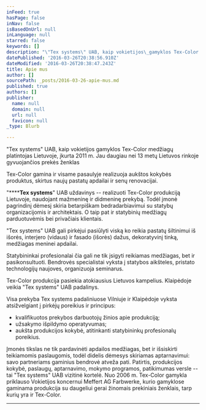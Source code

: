 ```yaml
---
inFeed: true
hasPage: false
inNav: false
isBasedOnUrl: null
inLanguage: null
starred: false
keywords: []
description: "\"Tex systems\" UAB, kaip vokietijos\_gamyklos Tex-Color medžiagų platintojas\_Lietuvoje, įkurta\_2011 m. Jau daugiau nei 13 metų Lietuvos rinkoje gyvuojančios\_prekės ženklas\_"
datePublished: '2016-03-26T20:38:56.910Z'
dateModified: '2016-03-26T20:38:47.243Z'
title: Apie mus
author: []
sourcePath: _posts/2016-03-26-apie-mus.md
published: true
authors: []
publisher:
  name: null
  domain: null
  url: null
  favicon: null
_type: Blurb

---
```

"Tex systems" UAB, kaip vokietijos gamyklos Tex-Color medžiagų platintojas Lietuvoje, įkurta 2011 m. Jau daugiau nei 13 metų Lietuvos rinkoje gyvuojančios prekės ženklas 

Tex-Color gamina ir visame pasaulyje realizuoja aukštos kokybės produktus, skirtus naujų pastatų apdailai ir senų renovacijai.

"******Tex systems**" UAB uždavinys -- realizuoti Tex-Color produkciją Lietuvoje, naudojant mažmeninę ir didmeninę prekybą. Todėl įmonė pagrindinį dėmesį skiria betarpiškam bedradarbiavimui su statybų organizacijomis ir architektais. O taip pat ir statybinių medžiagų parduotuvėmis bei privačiais klientais.

"Tex systems" UAB gali pirkėjui pasiūlyti viską ko reikia pastatų šiltinimui iš išorės, interjero (vidaus) ir fasado (išorės) dažus, dekoratyvinį tinką, medžiagas meninei apdailai.

Statybininkai profesionalai čia gali ne tik įsigyti reikiamas medžiagas, bet ir pasikonsultuoti. Bendrovės specialistai vyksta į statybos aikšteles, pristato technologijų naujoves, organizuoja seminarus.

Tex-Color produkcija pasiekia atokiausius Lietuvos kampelius. Klaipėdoje veikia "Tex systems" UAB padalinys.

Visa prekyba Tex systems padaliniuose Vilniuje ir Klaipėdoje vyksta atsižvelgiant į pirkėjų poreikius ir principus:

* kvalifikuotos prekybos darbuotojų žinios apie produkciją;
* užsakymo išpildymo operatyvumas;
* aukšta produkcijos kokybė, atitinkanti statybininkų profesionalų poreikius.

Įmonės tikslas ne tik pardavinėti apdailos medžiagas, bet ir išsiskirti teikiamomis paslaugomis, todėl didelis dėmesys skiriamas aptarnavimui: savo partneriams gaminius bendrovė atveža pati.
Patirtis, produkcijos kokybė, paslaugų, aptarnavimo, mokymo programos, patikimumas versle -- tai "Tex systems" UAB vizitinė kortelė.
Nuo 2006 m. Tex-Color gamykla priklauso Vokietijos koncernui Meffert AG Farbwerke, kurio gamyklose gaminama produkcija su daugeliui gerai žinomais prekiniais ženklais, tarp kurių yra ir Tex-Color.

****